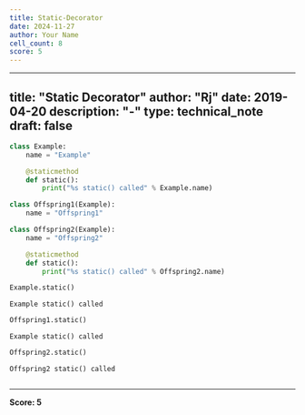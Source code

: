 ```yaml
---
title: Static-Decorator
date: 2024-11-27
author: Your Name
cell_count: 8
score: 5
---
```


---
title: "Static Decorator"
author: "Rj"
date: 2019-04-20
description: "-"
type: technical_note
draft: false
---

```python
class Example:
    name = "Example"

    @staticmethod
    def static():
        print("%s static() called" % Example.name)
```


```python
class Offspring1(Example):
    name = "Offspring1"
```


```python
class Offspring2(Example):
    name = "Offspring2"

    @staticmethod
    def static():
        print("%s static() called" % Offspring2.name)
```


```python
Example.static()
```

    Example static() called



```python
Offspring1.static()
```

    Example static() called



```python
Offspring2.static()
```

    Offspring2 static() called



```python

```


---
**Score: 5**